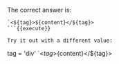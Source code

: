 The correct answer is:

```
`<${tag}>${content}</${tag}>
```{{execute}}

Try it out with a different value:

```
tag = 'div'
`<${tag}>${content}</${tag}>
```{{execute}}
